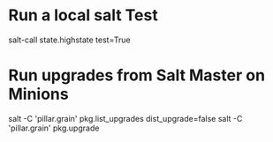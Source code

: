 # Run a local salt Test
  salt-call state.highstate test=True

# Run upgrades from Salt Master on Minions
  salt -C 'pillar.grain' pkg.list_upgrades dist_upgrade=false
  salt -C 'pillar.grain' pkg.upgrade



